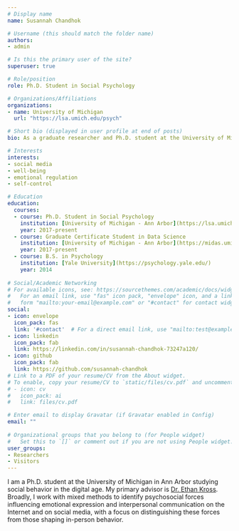 ```yaml
---
# Display name
name: Susannah Chandhok

# Username (this should match the folder name)
authors:
- admin

# Is this the primary user of the site?
superuser: true

# Role/position
role: Ph.D. Student in Social Psychology

# Organizations/Affiliations
organizations:
- name: University of Michigan
  url: "https://lsa.umich.edu/psych"

# Short bio (displayed in user profile at end of posts)
bio: As a graduate researcher and Ph.D. student at the University of Michigan in Ann Arbor, I study social behavior in the digital age.

# Interests
interests: 
- social media
- well-being 
- emotional regulation
- self-control

# Education 
education:
  courses:
  - course: Ph.D. Student in Social Psychology
    institution: [University of Michigan - Ann Arbor](https://lsa.umich.edu/psych/program-areas/social-psychology.html)
    year: 2017-present
  - course: Graduate Certificate Student in Data Science
    institution: [University of Michigan - Ann Arbor](https://midas.umich.edu/certificate/)
    year: 2017-present
  - course: B.S. in Psychology
    institution: [Yale University](https://psychology.yale.edu/)
    year: 2014
    
# Social/Academic Networking
# For available icons, see: https://sourcethemes.com/academic/docs/widgets/#icons
#   For an email link, use "fas" icon pack, "envelope" icon, and a link in the
#   form "mailto:your-email@example.com" or "#contact" for contact widget.
social:
- icon: envelope
  icon_pack: fas
  link: '#contact'  # For a direct email link, use "mailto:test@example.org".
- icon: linkedin
  icon_pack: fab
  link: https://linkedin.com/in/susannah-chandhok-73247a120/
- icon: github
  icon_pack: fab
  link: https://github.com/susannah-chandhok
# Link to a PDF of your resume/CV from the About widget.
# To enable, copy your resume/CV to `static/files/cv.pdf` and uncomment the lines below.  
# - icon: cv
#   icon_pack: ai
#   link: files/cv.pdf

# Enter email to display Gravatar (if Gravatar enabled in Config)
email: ""
  
# Organizational groups that you belong to (for People widget)
#   Set this to `[]` or comment out if you are not using People widget.  
user_groups:
- Researchers
- Visitors
---
```


I am a Ph.D. student at the University of Michigan in Ann Arbor studying social behavior in the digital age. My primary advisor is [Dr. Ethan Kross](http://selfcontrol.psych.lsa.umich.edu). Broadly, I work with mixed methods to identify psychosocial forces influencing emotional expression and interpersonal communication on the Internet and on social media, with a focus on distinguishing these forces from those shaping in-person behavior.
